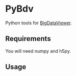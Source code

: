 # PyBdv

Python tools for [BigDataViewer](https://imagej.net/BigDataViewer).


## Requirements

You will need numpy and h5py.


## Usage


